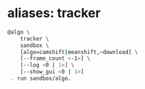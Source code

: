 # aliases: tracker

```bash
@algo \
	tracker \
	sandbox \
	[algo=camshift|meanshift,~download] \
	[--frame_count <-1>] \
	[--log <0 | 1>] \
	[--show_gui <0 | 1>]
 . run sandbox/algo.
```
